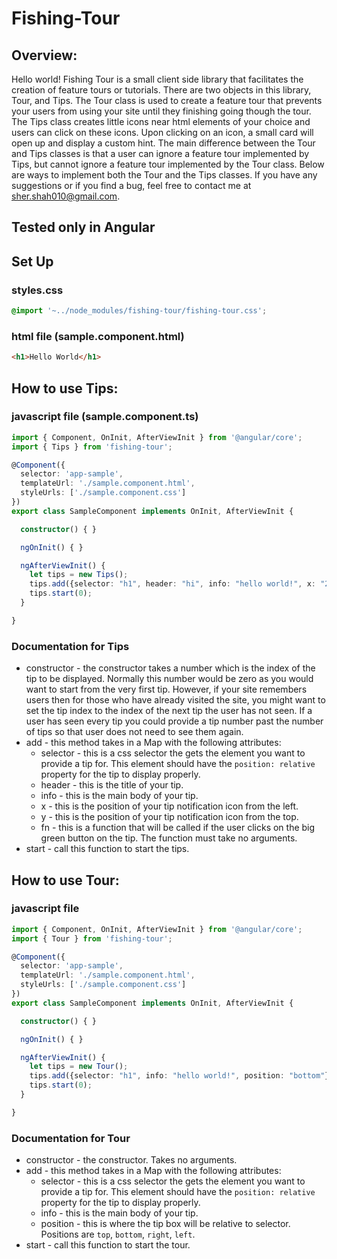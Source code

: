# Fishing-Tour
## Overview:
Hello world! Fishing Tour is a small client side library that facilitates the creation of feature tours or tutorials. There are two objects in this library, Tour, and Tips. The Tour class is used to create a feature tour that prevents your users from using your site until they finishing going though the tour. The Tips class creates little icons near html elements of your choice and users can click on these icons. Upon clicking on an icon, a small card will open up and display a custom hint. The main difference between the Tour and Tips classes is that a user can ignore a feature tour implemented by Tips, but cannot ignore a feature tour implemented by the Tour class. Below are ways to implement both the Tour and the Tips classes. If you have any suggestions or if you find a bug, feel free to contact me at sher.shah010@gmail.com.
## Tested only in Angular
## Set Up
### styles.css
```css
@import '~../node_modules/fishing-tour/fishing-tour.css';
```
### html file (sample.component.html)
```html
<h1>Hello World</h1>
```
## How to use Tips:
### javascript file (sample.component.ts)
```ts
import { Component, OnInit, AfterViewInit } from '@angular/core';
import { Tips } from 'fishing-tour';

@Component({
  selector: 'app-sample',
  templateUrl: './sample.component.html',
  styleUrls: ['./sample.component.css']
})
export class SampleComponent implements OnInit, AfterViewInit {

  constructor() { }

  ngOnInit() { }

  ngAfterViewInit() {
    let tips = new Tips();
    tips.add({selector: "h1", header: "hi", info: "hello world!", x: "200px", y: "20px"});
    tips.start(0);
  }

}
```
### Documentation for Tips
* constructor - the constructor takes a number which is the index of the tip to be displayed. Normally this number would be zero as you would want to start from the very first tip. However, if your site remembers users then for those who have already visited the site, you might want to set the tip index to the index of the next tip the user has not seen. If a user has seen every tip you could provide a tip number past the number of tips so that user does not need to see them again.
* add - this method takes in a Map with the following attributes:
  * selector - this is a css selector the gets the element you want to provide a tip for. This element should have the `position: relative` property for the tip to display properly.
  * header - this is the title of your tip.
  * info - this is the main body of your tip.
  * x - this is the position of your tip notification icon from the left.
  * y - this is the position of your tip notification icon from the top.
  * fn - this is a function that will be called if the user clicks on the big green button on the tip. The function must take no arguments.
* start - call this function to start the tips.
## How to use Tour:
### javascript file
```ts
import { Component, OnInit, AfterViewInit } from '@angular/core';
import { Tour } from 'fishing-tour';

@Component({
  selector: 'app-sample',
  templateUrl: './sample.component.html',
  styleUrls: ['./sample.component.css']
})
export class SampleComponent implements OnInit, AfterViewInit {

  constructor() { }

  ngOnInit() { }

  ngAfterViewInit() {
    let tips = new Tour();
    tips.add({selector: "h1", info: "hello world!", position: "bottom"});
    tips.start(0);
  }

}
```
### Documentation for Tour
* constructor - the constructor. Takes no arguments.
* add - this method takes in a Map with the following attributes:
  * selector - this is a css selector the gets the element you want to provide a tip for. This element should have the `position: relative` property for the tip to display properly.
  * info - this is the main body of your tip.
  * position - this is where the tip box will be relative to selector. Positions are `top`,  `bottom`, `right`, `left`.
* start - call this function to start the tour.
